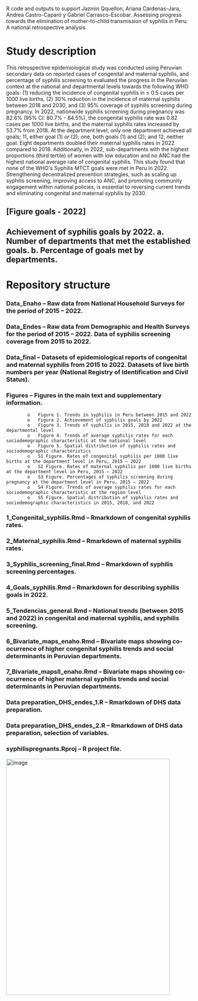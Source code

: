 R code and outputs to support Jazmin Qquellon, Ariana Cárdenas-Jara, Andrea Castro-Caparó y Gabriel Carrasco-Escobar. Assessing progress towards the elimination of mother-to-child transmission of syphilis in Peru: A national retrospective analysis
# Study description
This retrospective epidemiological study was conducted using Peruvian secondary data on reported cases of congenital and maternal syphilis, and percentage of syphilis screening to evaluated the progress in the Peruvian context at the national and departmental levels towards the following WHO goals: (1) reducing the incidence of congenital syphilis in ≤ 0.5 cases per 1000 live births, (2) 30% reduction in the incidence of maternal syphilis between 2018 and 2030, and (3) 95% coverage of syphilis screening during pregnancy. In 2022, nationwide syphilis screening during pregnancy was 82.6% (95% CI: 80.7%  - 84.5%), the congenital syphilis rate was 0.82 cases per 1000 live births, and the maternal syphilis rates increased by 53.7% from 2018. At the department level, only one department achieved all goals; 11, either goal (1) or (2); one, both goals (1) and (2); and 12, neither goal. Eight departments doubled their maternal syphilis rates in 2022 compared to 2018. Additionally, in 2022, sub-departments with the highest proportions (third tertile) of women with low education and no ANC had the highest national average rate of congenital syphilis. This study found that none of the WHO's Syphilis MTCT goals were met in Peru in 2022. Strengthening decentralized prevention strategies, such as scaling up syphilis screening, improving access to ANC, and promoting community engagement within national policies, is essential to reversing current trends and eliminating congenital and maternal syphilis by 2030.
## [Figure goals - 2022]
## Achievement of syphilis goals by 2022. a. Number of departments that met the established goals. b. Percentage of goals met by departments.
# Repository structure
### 	Data_Enaho – Raw data from National Household Surveys for the period of 2015 – 2022. 
### 	Data_Endes – Raw data from Demographic and Health Surveys for the period of 2015 – 2022. Data of syphilis screening coverage from 2015 to 2022.
### 	Data_final – Datasets of epidemiological reports of congenital and maternal syphilis from 2015 to 2022. Datasets of live birth numbers per year (National Registry of Identification and Civil Status).
### 	Figures – Figures in the main text and supplementary information.
            o	Figure 1. Trends in syphilis in Peru between 2015 and 2022
            o	Figure 2. Achievement of syphilis goals by 2022
            o	Figure 3. Trends of syphilis in 2015, 2018 and 2022 at the departmental level
            o	Figure 4. Trends of average syphilis rates for each sociodemographic characteristic at the national level
            o	Figure 5. Spatial distribution of syphilis rates and sociodemographic characteristics
            o	S1 Figure. Rates of congenital syphilis per 1000 live births at the department level in Peru, 2015 – 2022
            o	S2 Figure. Rates of maternal syphilis per 1000 live births at the department level in Peru, 2015 – 2022
            o	S3 Figure. Percentages of syphilis screening during pregnancy at the department level in Peru, 2015 – 2022
            o	S4 Figure. Trends of average syphilis rates for each sociodemographic characteristic at the region level
            o	S5 Figure. Spatial distribution of syphilis rates and sociodemographic characteristics in 2015, 2018, and 2022
### 	1_Congenital_syphilis.Rmd – Rmarkdown of congenital syphilis rates.
### 	2_Maternal_syphilis.Rmd – Rmarkdown of maternal syphilis rates.
### 	3_Syphilis_screening_final.Rmd – Rmarkdown of syphilis screening percentages.
### 	4_Goals_syphilis.Rmd – Rmarkdown for describing syphilis goals in 2022.
### 	5_Tendencias_general.Rmd – National trends (between 2015 and 2022) in congenital and maternal syphilis, and syphilis screening.
### 	6_Bivariate_maps_enaho.Rmd – Bivariate maps showing co-ocurrence of higher congenital syphilis trends and social determinants in Peruvian departments.
### 	7_Bivariate_mapsII_enaho.Rmd – Bivariate maps showing co-ocurrence of higher maternal syphilis trends and social determinants in Peruvian departments.
### 	Data preparation_DHS_endes_1.R – Rmarkdown of DHS data preparation.
### 	Data preparation_DHS_endes_2.R – Rmarkdown of DHS data preparation, selection of variables.
### 	syphilispregnants.Rproj – R project file.
<img width="442" height="640" alt="image" src="https://github.com/user-attachments/assets/a867161f-1735-4ac3-8c45-094b65b417ea" />
